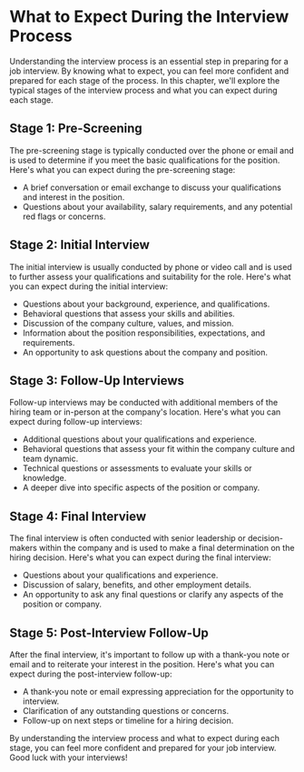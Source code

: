 What to Expect During the Interview Process
===========================================================================================

Understanding the interview process is an essential step in preparing for a job interview. By knowing what to expect, you can feel more confident and prepared for each stage of the process. In this chapter, we'll explore the typical stages of the interview process and what you can expect during each stage.

Stage 1: Pre-Screening
----------------------

The pre-screening stage is typically conducted over the phone or email and is used to determine if you meet the basic qualifications for the position. Here's what you can expect during the pre-screening stage:

* A brief conversation or email exchange to discuss your qualifications and interest in the position.
* Questions about your availability, salary requirements, and any potential red flags or concerns.

Stage 2: Initial Interview
--------------------------

The initial interview is usually conducted by phone or video call and is used to further assess your qualifications and suitability for the role. Here's what you can expect during the initial interview:

* Questions about your background, experience, and qualifications.
* Behavioral questions that assess your skills and abilities.
* Discussion of the company culture, values, and mission.
* Information about the position responsibilities, expectations, and requirements.
* An opportunity to ask questions about the company and position.

Stage 3: Follow-Up Interviews
-----------------------------

Follow-up interviews may be conducted with additional members of the hiring team or in-person at the company's location. Here's what you can expect during follow-up interviews:

* Additional questions about your qualifications and experience.
* Behavioral questions that assess your fit within the company culture and team dynamic.
* Technical questions or assessments to evaluate your skills or knowledge.
* A deeper dive into specific aspects of the position or company.

Stage 4: Final Interview
------------------------

The final interview is often conducted with senior leadership or decision-makers within the company and is used to make a final determination on the hiring decision. Here's what you can expect during the final interview:

* Questions about your qualifications and experience.
* Discussion of salary, benefits, and other employment details.
* An opportunity to ask any final questions or clarify any aspects of the position or company.

Stage 5: Post-Interview Follow-Up
---------------------------------

After the final interview, it's important to follow up with a thank-you note or email and to reiterate your interest in the position. Here's what you can expect during the post-interview follow-up:

* A thank-you note or email expressing appreciation for the opportunity to interview.
* Clarification of any outstanding questions or concerns.
* Follow-up on next steps or timeline for a hiring decision.

By understanding the interview process and what to expect during each stage, you can feel more confident and prepared for your job interview. Good luck with your interviews!

